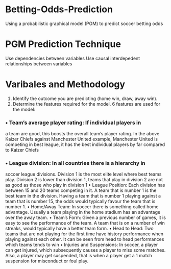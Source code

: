 # Betting-Odds-Prediction
Using a probabilistic graphical model (PGM) to predict soccer betting odds 

# PGM Prediction Technique
Use dependencies between variables
Use causal interdepedent relationships between variables

# Varibales and Methodology

1. Identify the outcome you are predicting (home win,
draw, away win).
2. Determine the features required for the model. 6 features
are used for the model:

### • Team’s average player rating: If individual players in
a team are good, this boosts the overall team’s player
rating. In the above Kaizer Chiefs against Manchester
United example, Manchester United is competing in best
league, it has the best individual players by far compared
to Kaizer Chiefs 
### • League division: In all countries there is a hierarchy in
soccer league divisions. Division 1 is the most elite level
where best teams play. Division 2 is lower than division
1, teams that play in division 2 are not as good as those
who play in division 1
• League Position: Each division has between 15 and 20
teams competing in it. A team that is number 1 is the
best team in the division. Having a team that is number
1 playing against a team that is number 15, the odds
would typically favour the team that is number 1. • Home/Away Team: In soccer there is something called
home advantage. Usually a team playing in the home
stadium has an advantage over the away team.
• Team’s Form: Given a previous number of games, it is
easy to see the performance of the team. A team that is
on a number of win streaks, would typically have a better
team form.
• Head to Head: Two teams that are not playing for the
first time have history performance when playing against
each other. It can be seen from head to head performances
which teams tends to win
• Injuries and Suspensions: In soccer, a player can get
injured, which subsequently causes a player to miss some
matches. Also, a player may get suspended, that is when
a player get a 1 match suspension for misconduct or foul
play.


